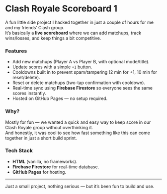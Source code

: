 # Clash Royale Scoreboard 1

A fun little side project I hacked together in just a couple of hours for me and my friends’ Clash group.  
It’s basically a **live scoreboard** where we can add matchups, track wins/losses, and keep things a bit competitive.

### Features
- Add new matchups (Player A vs Player B, with optional mode/title).
- Update scores with a simple `+1` button.
- Cooldowns built in to prevent spam/tampering (2 min for +1, 10 min for reset/delete).
- Reset or delete matchups (two-tap confirmation with cooldown).
- Real-time sync using **Firebase Firestore** so everyone sees the same scores instantly.
- Hosted on GitHub Pages — no setup required.

### Why?
Mostly for fun — we wanted a quick and easy way to keep score in our Clash Royale group without overthinking it.  
And honestly, it was cool to see how fast something like this can come together in just a short build sprint.

### Tech Stack
- **HTML** (vanilla, no frameworks).
- **Firebase Firestore** for real-time database.
- **GitHub Pages** for hosting.

---

Just a small project, nothing serious — but it’s been fun to build and use.  
